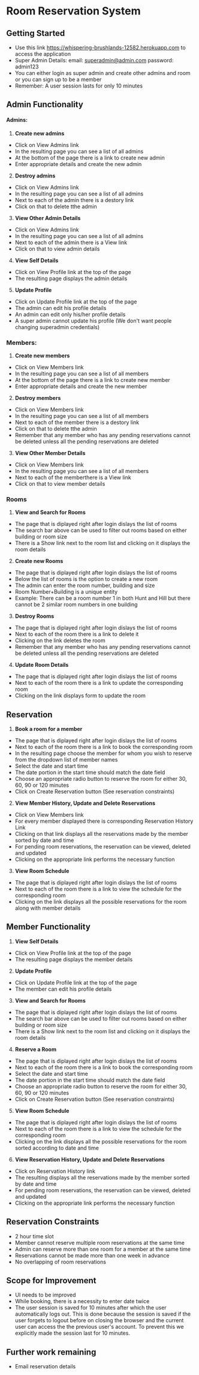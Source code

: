 # Room Reservation System
## Getting Started
* Use this link https://whispering-brushlands-12582.herokuapp.com to access the application
* Super Admin Details: email: superadmin@admin.com password: admin123
* You can either login as super admin and create other admins and room or you can sign up to be a member 
* Remember: A user session lasts for only 10 minutes

## Admin Functionality
#### Admins: 
1. **Create new admins**
  * Click on View Admins link 
  * In the resulting page you can see a list of all admins
  * At the bottom of the page there is a link to create new admin
  * Enter appropriate details and create the new admin
2. **Destroy admins**
* Click on View Admins link 
* In the resulting page you can see a list of all admins
* Next to each of the admin there is a destory link
* Click on that to delete tthe admin
3. **View Other Admin Details**
* Click on View Admins link 
* In the resulting page you can see a list of all admins
* Next to each of the admin there is a View link
* Click on that to view admin details
4. **View Self Details**
* Click on View Profile link at the top of the page
* The resulting page displays the admin details
5. **Update Profile**
* Click on Update Profile link at the top of the page
* The admin can edit his profile details
* An admin can edit only his/her profile details
* A super admin cannot update his profile (We don't want people changing superadmin credentials)

### Members:
1. **Create new members**
* Click on View Members link 
* In the resulting page you can see a list of all members
* At the bottom of the page there is a link to create new member
* Enter appropriate details and create the new member
2. **Destroy members**
* Click on View Members link 
* In the resulting page you can see a list of all members
* Next to each of the member there is a destory link
* Click on that to delete tthe admin
* Remember that any member who has any pending reservations cannot be deleted unless all the pending reservations are deleted
3. **View Other Member Details**
* Click on View Members link 
* In the resulting page you can see a list of all members
* Next to each of the memberthere is a View link
* Click on that to view member details

### Rooms
1. **View and Search for Rooms**
* The page that is diplayed right after login dislays the list of rooms 
* The search bar above can be used to filter out rooms based on either building or room size
* There is a Show link next to the room list and clicking on it displays the room details
2. **Create new Rooms**
* The page that is diplayed right after login dislays the list of rooms 
* Below the list of rooms is the option to create a new room
* The admin can enter the room number, building and size 
* Room Number+Building is a unique entity 
* Example: There can be a room number 1 in both Hunt and Hill but there cannot be 2 similar room numbers in one building
3. **Destroy Rooms**
* The page that is diplayed right after login dislays the list of rooms
* Next to each of the room there is a link to delete it
* Clicking on the link deletes the room
* Remember that any member who has any pending reservations cannot be deleted unless all the pending reservations are deleted
4. **Update Room Details**
* The page that is diplayed right after login dislays the list of rooms
* Next to each of the room there is a link to update the corresponding room
* Clicking on the link displays form to update the room

## Reservation
1. **Book a room for a member**
* The page that is diplayed right after login dislays the list of rooms
* Next to each of the room there is a link to book the corresponding room
* In the resulting page choose the member for whom you wish to reserve from the dropdown list of member names
* Select the date and start time
* The date portion in the start time should match the date field 
* Choose an appropriate radio button to reserve the room for either 30, 60, 90 or 120 minutes
* Click on Create Reservation button (See reservation constraints)
2. **View Member History, Update and Delete Reservations**
* Click on View Members link
* For every member displayed there is corresponding Reservation History Link
* Clicking on that link displays all the reservations made by the member sorted by date and time
* For pending room reservations, the reservation can be viewed, deleted and updated
* Clicking on the appropriate link performs the necessary function
3. **View Room Schedule**
* The page that is diplayed right after login dislays the list of rooms
* Next to each of the room there is a link to view the schedule for the corresponding room
* Clicking on the link displays all the possible reservations for the room along with member details


## Member Functionality
1. **View Self Details**
* Click on View Profile link at the top of the page
* The resulting page displays the member details
2. **Update Profile**
* Click on Update Profile link at the top of the page
* The member can edit his profile details
3. **View and Search for Rooms**
* The page that is diplayed right after login dislays the list of rooms 
* The search bar above can be used to filter out rooms based on either building or room size
* There is a Show link next to the room list and clicking on it displays the room details
4. **Reserve a Room**
* The page that is diplayed right after login dislays the list of rooms
* Next to each of the room there is a link to book the corresponding room
* Select the date and start time
* The date portion in the start time should match the date field 
* Choose an appropriate radio button to reserve the room for either 30, 60, 90 or 120 minutes
* Click on Create Reservation button (See reservation constraints)
5. **View Room Schedule**
* The page that is diplayed right after login dislays the list of rooms
* Next to each of the room there is a link to view the schedule for the corresponding room
* Clicking on the link displays all the possible reservations for the room sorted according to date and time
6. **View Reservation History, Update and Delete Reservations**
* Click on Reservation History link
* The resulting displays all the reservations made by the member sorted by date and time
* For pending room reservations, the reservation can be viewed, deleted and updated
* Clicking on the appropriate link performs the necessary function

## Reservation Constraints
* 2 hour time slot
* Member cannot reserve multiple room reservations at the same time
* Admin can reserve more than one room for a member at the same time
* Reservations cannot be made more than one week in advance
* No overlapping of room reservations

## Scope for Improvement
* UI needs to be improved 
* While booking, there is a necessity to enter date twice
* The user session is saved for 10 minutes after which the user automatically logs out. This is done because the session is saved if the user forgets to logout before on closing the browser and the current user can access the the previous user's account. To prevent this we explicitly made the session last for 10 minutes. 

## Further work remaining
* Email reservation details



